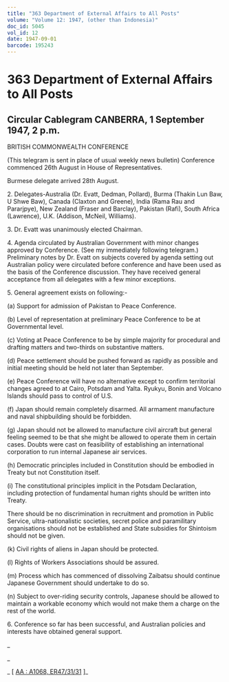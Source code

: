 ```yaml
---
title: "363 Department of External Affairs to All Posts"
volume: "Volume 12: 1947, (other than Indonesia)"
doc_id: 5045
vol_id: 12
date: 1947-09-01
barcode: 195243
---
```


# 363 Department of External Affairs to All Posts

## Circular Cablegram CANBERRA, 1 September 1947, 2 p.m.

BRITISH COMMONWEALTH CONFERENCE

(This telegram is sent in place of usual weekly news bulletin) Conference commenced 26th August in House of Representatives.

Burmese delegate arrived 28th August.

2\. Delegates-Australia (Dr. Evatt, Dedman, Pollard), Burma (Thakin Lun Baw, U Shwe Baw), Canada (Claxton and Greene), India (Rama Rau and Pararjpye), New Zealand (Fraser and Barclay), Pakistan (Rafi), South Africa (Lawrence), U.K. (Addison, McNeil, Williams).

3\. Dr. Evatt was unanimously elected Chairman.

4\. Agenda circulated by Australian Government with minor changes approved by Conference. (See my immediately following telegram.) Preliminary notes by Dr. Evatt on subjects covered by agenda setting out Australian policy were circulated before conference and have been used as the basis of the Conference discussion. They have received general acceptance from all delegates with a few minor exceptions.

5\. General agreement exists on following:-

(a) Support for admission of Pakistan to Peace Conference.

(b) Level of representation at preliminary Peace Conference to be at Governmental level.

(c) Voting at Peace Conference to be by simple majority for procedural and drafting matters and two-thirds on substantive matters.

(d) Peace settlement should be pushed forward as rapidly as possible and initial meeting should be held not later than September.

(e) Peace Conference will have no alternative except to confirm territorial changes agreed to at Cairo, Potsdam and Yalta. Ryukyu, Bonin and Volcano Islands should pass to control of U.S.

(f) Japan should remain completely disarmed. All armament manufacture and naval shipbuilding should be forbidden.

(g) Japan should not be allowed to manufacture civil aircraft but general feeling seemed to be that she might be allowed to operate them in certain cases. Doubts were cast on feasibility of establishing an international corporation to run internal Japanese air services.

(h) Democratic principles included in Constitution should be embodied in Treaty but not Constitution itself.

(i) The constitutional principles implicit in the Potsdam Declaration, including protection of fundamental human rights should be written into Treaty.

There should be no discrimination in recruitment and promotion in Public Service, ultra-nationalistic societies, secret police and paramilitary organisations should not be established and State subsidies for Shintoism should not be given.

(k) Civil rights of aliens in Japan should be protected.

(l) Rights of Workers Associations should be assured.

(m) Process which has commenced of dissolving Zaibatsu should continue Japanese Government should undertake to do so.

(n) Subject to over-riding security controls, Japanese should be allowed to maintain a workable economy which would not make them a charge on the rest of the world.

6\. Conference so far has been successful, and Australian policies and interests have obtained general support.

_

_

_ [ [AA : A1068, ER47/31/31](http://www.naa.gov.au/cgi-bin/Search?O=I&Number=195243) ]_
